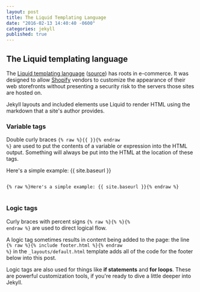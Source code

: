 ```yaml
---
layout: post
title: The Liquid Templating Language
date: "2016-02-13 14:40:40 -0600"
categories: jekyll
published: true
---
```


## The Liquid templating language

The [Liquid templating language][liquid] ([source][shop]) has roots in e-commerce. It was designed to allow [Shopify][shopify] vendors to customize the appearance of their web storefronts without presenting a security risk to the servers those sites are hosted on.

Jekyll layouts and included elements use Liquid to render HTML using the markdown that a site's author provides.

### Variable tags

Double curly braces <code class="filter">{% raw %}{{ }}{% endraw %}</code> are used to put the contents of a variable or expression into the HTML output. Something will always be put into the HTML at the location of these tags.

Here's a simple example: {{ site.baseurl }}

<pre>
<code class="filter">
{% raw %}Here's a simple example: {{ site.baseurl }}{% endraw %}
</code>
</pre>

### Logic tags

Curly braces with percent signs <code class="filter">{% raw %}{%  %}{% endraw %}</code> are used to direct logical flow.

A logic tag sometimes results in content being added to the page: the line <code class="filter">{% raw %}{% include footer.html %}{% endraw %}</code> in the `_layouts/default.html` template adds all of the code for the footer below into this post.

Logic tags are also used for things like **if statements** and **for loops**. These are powerful customization tools, if you're ready to dive a little deeper into Jekyll.


[liquid]: http://liquidmarkup.org/
[shop]: https://github.com/Shopify/liquid
[shopify]: https://www.shopify.com/
